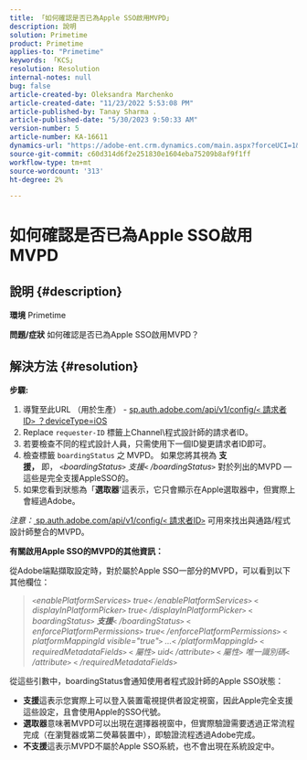 ```yaml
---
title: 「如何確認是否已為Apple SSO啟用MVPD」
description: 說明
solution: Primetime
product: Primetime
applies-to: "Primetime"
keywords: 「KCS」
resolution: Resolution
internal-notes: null
bug: false
article-created-by: Oleksandra Marchenko
article-created-date: "11/23/2022 5:53:08 PM"
article-published-by: Tanay Sharma .
article-published-date: "5/30/2023 9:50:33 AM"
version-number: 5
article-number: KA-16611
dynamics-url: "https://adobe-ent.crm.dynamics.com/main.aspx?forceUCI=1&pagetype=entityrecord&etn=knowledgearticle&id=6021c6ae-576b-ed11-9561-6045bd006b25"
source-git-commit: c60d314d6f2e251830e1604eba75209b8af9f1ff
workflow-type: tm+mt
source-wordcount: '313'
ht-degree: 2%

---
```


# 如何確認是否已為Apple SSO啟用MVPD

## 說明 {#description}

<b>環境</b>
Primetime


<b>問題/症狀</b>
如何確認是否已為Apple SSO啟用MVPD？


## 解決方法 {#resolution}

<b>步驟:</b>
1. 導覽至此URL （用於生產） - [sp.auth.adobe.com/api/v1/config/`<` 請求者ID`>` ？deviceType=iOS](http://sp.auth.adobe.com/api/v1/config/ABC?deviceType=iOS)
2. Replace `requester-ID` 標籤上Channel\程式設計師的請求者ID。
3. 若要檢查不同的程式設計人員，只需使用下一個ID變更請求者ID即可。
4. 檢查標籤 `boardingStatus` 之<b> </b>MVPD。 如果您將其視為 <b>支援，</b> 即， *`<`boardingStatus`>` 支援`<` /boardingStatus`>`* 對於列出的MVPD — 這些是完全支援AppleSSO的。
5. 如果您看到狀態為「<b>選取器</b>&#39;這表示，它只會顯示在Apple選取器中，但實際上會經過Adobe。


*注意：*[ sp.auth.adobe.com/api/v1/config/`<` 請求者ID`>`](http://sp.auth.adobe.com/api/v1/config/ABC?deviceType=iOS) 可用來找出與通路/程式設計師整合的MVPD。

<b>有關啟用Apple SSO的MVPD的其他資訊：</b>

從Adobe端點擷取設定時，對於屬於Apple SSO一部分的MVPD，可以看到以下其他欄位：


> *`<`enablePlatformServices`>` true`<` /enablePlatformServices`>`
> `<` displayInPlatformPicker`>` true`<` /displayInPlatformPicker`>`
> `<` boardingStatus`>` <b>支援</b>`<` /boardingStatus`>`
> `<` enforcePlatformPermissions`>` true`<` /enforcePlatformPermissions`>`
> `<` platformMappingId visible=&quot;true&quot;`>` ...`<` /platformMappingId`>`
> `<` requiredMetadataFields`>`
> `<` 屬性`>` uid`<` /attribute`>`
> `<` 屬性`>` 唯一識別碼`<` /attribute`>`
> `<` /requiredMetadataFields`>`*


從這&#x200B;些引數中，boardingStatus&#x200B;會通知使用者程式設計師的Apple SSO狀態：

- <b>支援</b>這表&#x200B;示您實際上可以登入裝置電視提供者設定視窗，因此Apple完全支援這些設定，且會使用Apple的SSO代號。
- <b>選取器</b>意&#x200B;味著MVPD可以出現在選擇器視窗中，但實際驗證需要透過正常流程完成（在瀏覽器或第二熒幕裝置中），即驗證流程透過Adobe完成。
- <b>不支援</b>這&#x200B;表示MVPD不屬於Apple SSO系統，也不會出現在系統設定中。



